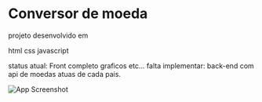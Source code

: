 
# Conversor de moeda

projeto desenvolvido em

html
css
javascript

status atual: Front completo graficos etc...
falta implementar: back-end com api de moedas atuas de cada pais.


![App Screenshot](https://user-images.githubusercontent.com/15115623/232180907-705f3426-8f7c-498d-b7d4-4ace41b2942b.png)